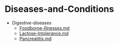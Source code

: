 
# Diseases-and-Conditions

- Digestive-diseases
  - [Foodborne-Illnesses.md](./Foodborne-Illnesses.md)
  - [Lactose-Intolerance.md](./Lactose-Intolerance.md)
  - [Pancreatitis.md](./Pancreatitis.md)
